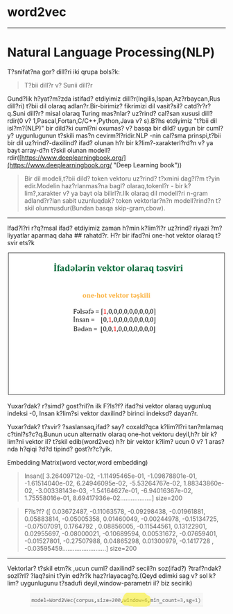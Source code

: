 # word2vec

----------

# Natural Language Processing(NLP) #

T?snifat?na gor? dill?ri iki qrupa bols?k:
> T?bii dill?r 
v? Sunii dill?r

Gund?lik h?yat?m?zda istifad? etdiyimiz dill?r(Ingilis,Ispan,Az?rbaycan,Rus dill?ri) t?bii dil olaraq adlan?r.Bir-birimiz? fikrimizi dil vasit?sil? catd?r?r?q.Suni dill?r? misal olaraq Turing mas?nlar? uz?rind? cal?san xususi dill?rdir(0 v? 1,Pascal,Fortan,C/C++,Python,Java v? s).B?hs etdiyimiz "t?bii dil isl?m?(NLP)" bir dild?ki cuml?ni oxumas? v? basqa bir dild? uygun bir cuml?y? uygunlugunun t?skili mas?n cevirm?l?ridir.NLP -nin cal?sma prinspi,t?bii bir dil uz?rind?-daxilind? ifad? olunan h?r bir k?lim?-xarakterl?rd?n v? ya bayt array-d?n t?skil olunan modell?rdir([https://www.deeplearningbook.org/](https://www.deeplearningbook.org/ "Deep Learning book"))
> Bir dil modeli,t?bii dild? token vektoru uz?rind? t?xmini dag?l?m t?yin edir.Modelin haz?rlanmas?na bagl? olaraq,tokenl?r - bir k?lim?,xarakter v? ya bayt ola bilirl?r.Ilk olaraq dil modell?ri n-gram adland?r?lan sabit uzunluqdak? token vektorlar?n?n modell?rind?n t?skil olunmusdur(Bundan basqa skip-gram,cbow).

----------
> 
Ifad?l?ri r?q?msal ifad? etdiyimiz zaman h?min k?lim?l?r uz?rind? riyazi ?m?liyyatlar aparmaq daha ## rahatd?r.
H?r bir ifad?ni one-hot vektor olaraq t?svir ets?k 

<p align="center"> <img src="image/one-hot.jpg" alt="drawing" width="500"/> </p>


Yuxar?dak? r?simd? gost?ril?n ilk F?ls?f? ifad?si vektor olaraq uygunluq indeksi -0,
 Insan k?lim?si vektor daxilind? birinci indeksd? dayan?r.

Yuxar?dak? t?svir? ?saslansaq,ifad? say? coxald?qca k?lim?l?ri tan?mlamaq c?tinl?s?c?q.Bunun ucun alternativ olaraq one-hot vektoru deyil,h?r bir k?lim?ni vektor il? t?skil edib(word2vec) h?r bir vektor k?lim? ucun 0 v? 1 aras?nda h?qiqi ?d?d tipind? gost?r?c?yik.

Embedding Matrix(word vector,word embedding)

> Insan([ 3.26409712e-02, -1.11495465e-01, -1.09878801e-01, -1.61514040e-02,
        6.24946095e-02, -5.53264767e-02,  1.88343860e-02, -3.00338143e-03,
       -1.54164627e-01, -6.94016367e-02,  1.75558016e-01,  8.69417936e-02..................] size=200


>F?ls?f? ([ 0.03672487, -0.11063578, -0.09298438, -0.01961881,  0.05883814,
       -0.05005358,  0.01460049, -0.00244978, -0.15134725, -0.07507091,
        0.1764792 ,  0.08856005, -0.11544561,  0.13122901,  0.02955697,
       -0.08000021, -0.10689594,  0.00531672, -0.07659401, -0.01527801,
       -0.27507988,  0.04865298,  0.01300979, -0.1417728 , -0.03595459.........................] size=200


----------

Vektorlar? t?skil etm?k ,ucun cuml? daxilind? secil?n soz(ifad?) ?traf?ndak? sozl?rl? ?laq?sini t?yin ed?r?k haz?rlayacag?q.(Qeyd edimki sag v? sol k?lim? uygunlugunu t?sadufi deyil,window-parametri il? biz secirik)
<p align="center"> <img src="image/v.jpg" alt="drawing" width="400"/> </p>


